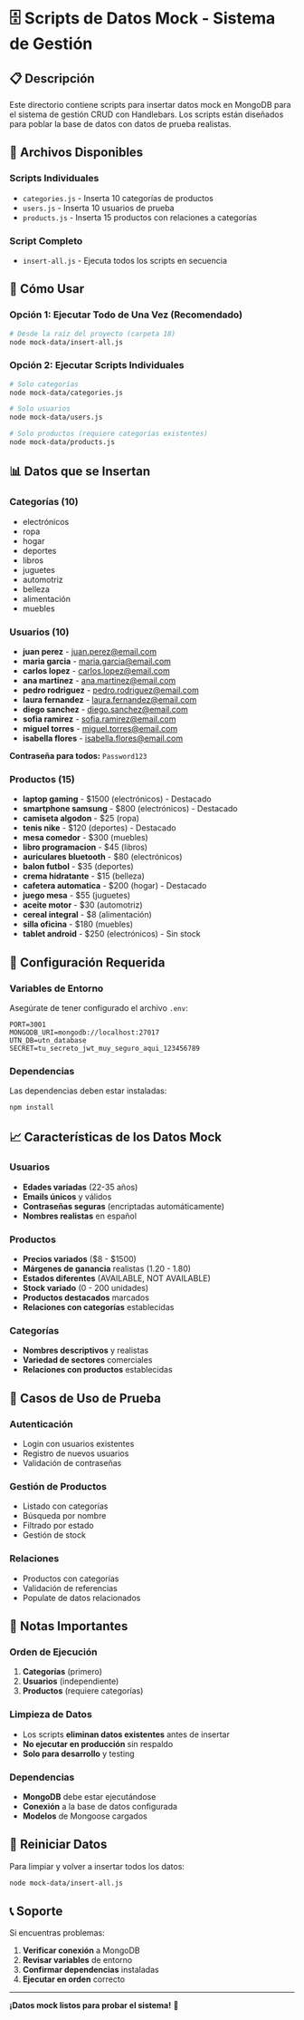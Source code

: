 # 🗄️ Scripts de Datos Mock - Sistema de Gestión

## 📋 **Descripción**

Este directorio contiene scripts para insertar datos mock en MongoDB para el sistema de gestión CRUD con Handlebars. Los scripts están diseñados para poblar la base de datos con datos de prueba realistas.

## 📁 **Archivos Disponibles**

### **Scripts Individuales**
- `categories.js` - Inserta 10 categorías de productos
- `users.js` - Inserta 10 usuarios de prueba
- `products.js` - Inserta 15 productos con relaciones a categorías

### **Script Completo**
- `insert-all.js` - Ejecuta todos los scripts en secuencia

## 🚀 **Cómo Usar**

### **Opción 1: Ejecutar Todo de Una Vez (Recomendado)**
```bash
# Desde la raíz del proyecto (carpeta 18)
node mock-data/insert-all.js
```

### **Opción 2: Ejecutar Scripts Individuales**
```bash
# Solo categorías
node mock-data/categories.js

# Solo usuarios
node mock-data/users.js

# Solo productos (requiere categorías existentes)
node mock-data/products.js
```

## 📊 **Datos que se Insertan**

### **Categorías (10)**
- electrónicos
- ropa
- hogar
- deportes
- libros
- juguetes
- automotriz
- belleza
- alimentación
- muebles

### **Usuarios (10)**
- **juan perez** - juan.perez@email.com
- **maria garcia** - maria.garcia@email.com
- **carlos lopez** - carlos.lopez@email.com
- **ana martinez** - ana.martinez@email.com
- **pedro rodriguez** - pedro.rodriguez@email.com
- **laura fernandez** - laura.fernandez@email.com
- **diego sanchez** - diego.sanchez@email.com
- **sofia ramirez** - sofia.ramirez@email.com
- **miguel torres** - miguel.torres@email.com
- **isabella flores** - isabella.flores@email.com

**Contraseña para todos:** `Password123`

### **Productos (15)**
- **laptop gaming** - $1500 (electrónicos) - Destacado
- **smartphone samsung** - $800 (electrónicos) - Destacado
- **camiseta algodon** - $25 (ropa)
- **tenis nike** - $120 (deportes) - Destacado
- **mesa comedor** - $300 (muebles)
- **libro programacion** - $45 (libros)
- **auriculares bluetooth** - $80 (electrónicos)
- **balon futbol** - $35 (deportes)
- **crema hidratante** - $15 (belleza)
- **cafetera automatica** - $200 (hogar) - Destacado
- **juego mesa** - $55 (juguetes)
- **aceite motor** - $30 (automotriz)
- **cereal integral** - $8 (alimentación)
- **silla oficina** - $180 (muebles)
- **tablet android** - $250 (electrónicos) - Sin stock

## 🔧 **Configuración Requerida**

### **Variables de Entorno**
Asegúrate de tener configurado el archivo `.env`:
```env
PORT=3001
MONGODB_URI=mongodb://localhost:27017
UTN_DB=utn_database
SECRET=tu_secreto_jwt_muy_seguro_aqui_123456789
```

### **Dependencias**
Las dependencias deben estar instaladas:
```bash
npm install
```

## 📈 **Características de los Datos Mock**

### **Usuarios**
- **Edades variadas** (22-35 años)
- **Emails únicos** y válidos
- **Contraseñas seguras** (encriptadas automáticamente)
- **Nombres realistas** en español

### **Productos**
- **Precios variados** ($8 - $1500)
- **Márgenes de ganancia** realistas (1.20 - 1.80)
- **Estados diferentes** (AVAILABLE, NOT AVAILABLE)
- **Stock variado** (0 - 200 unidades)
- **Productos destacados** marcados
- **Relaciones con categorías** establecidas

### **Categorías**
- **Nombres descriptivos** y realistas
- **Variedad de sectores** comerciales
- **Relaciones con productos** establecidas

## 🎯 **Casos de Uso de Prueba**

### **Autenticación**
- Login con usuarios existentes
- Registro de nuevos usuarios
- Validación de contraseñas

### **Gestión de Productos**
- Listado con categorías
- Búsqueda por nombre
- Filtrado por estado
- Gestión de stock

### **Relaciones**
- Productos con categorías
- Validación de referencias
- Populate de datos relacionados

## 🚨 **Notas Importantes**

### **Orden de Ejecución**
1. **Categorías** (primero)
2. **Usuarios** (independiente)
3. **Productos** (requiere categorías)

### **Limpieza de Datos**
- Los scripts **eliminan datos existentes** antes de insertar
- **No ejecutar en producción** sin respaldo
- **Solo para desarrollo** y testing

### **Dependencias**
- **MongoDB** debe estar ejecutándose
- **Conexión** a la base de datos configurada
- **Modelos** de Mongoose cargados

## 🔄 **Reiniciar Datos**

Para limpiar y volver a insertar todos los datos:
```bash
node mock-data/insert-all.js
```

## 📞 **Soporte**

Si encuentras problemas:
1. **Verificar conexión** a MongoDB
2. **Revisar variables** de entorno
3. **Confirmar dependencias** instaladas
4. **Ejecutar en orden** correcto

---

**¡Datos mock listos para probar el sistema!** 🚀
